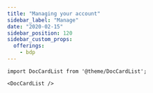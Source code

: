 ```yaml
---
title: "Managing your account"
sidebar_label: "Manage"
date: "2020-02-15"
sidebar_position: 120
sidebar_custom_props:
  offerings:
    - bdp
---
```


```mdx-code-block
import DocCardList from '@theme/DocCardList';

<DocCardList />
```
